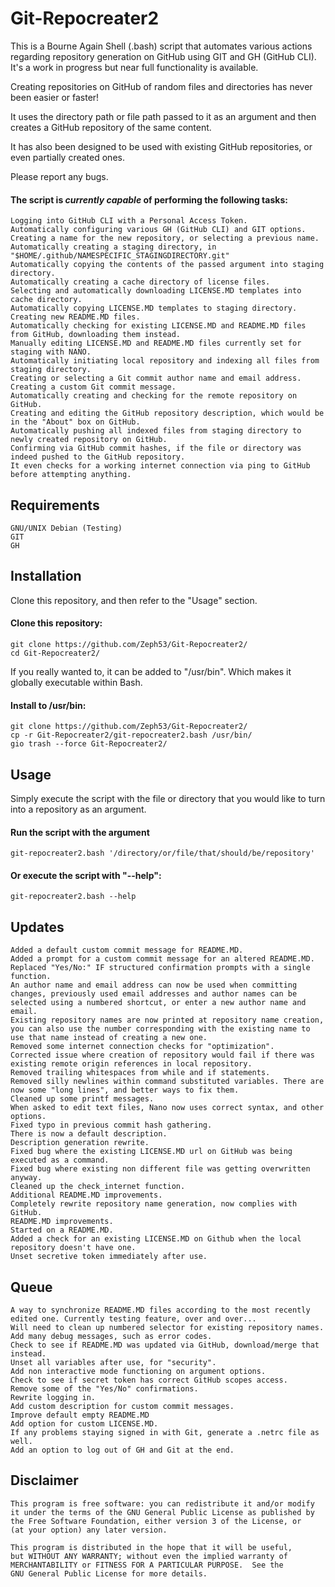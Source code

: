 # Git-Repocreater2  
This is a Bourne Again Shell (.bash) script that automates various actions regarding repository generation on GitHub using GIT and GH (GitHub CLI). It's a work in progress but near full functionality is available.  

Creating repositories on GitHub of random files and directories has never been easier or faster!  

It uses the directory path or file path passed to it as an argument and then creates a GitHub repository of the same content.  

It has also been designed to be used with existing GitHub repositories, or even partially created ones.  

Please report any bugs.  
#### The script is *currently capable* of performing the following tasks:  
    Logging into GitHub CLI with a Personal Access Token.
    Automatically configuring various GH (GitHub CLI) and GIT options.
    Creating a name for the new repository, or selecting a previous name.
    Automatically creating a staging directory, in "$HOME/.github/NAMESPECIFIC_STAGINGDIRECTORY.git"
    Automatically copying the contents of the passed argument into staging directory.
    Automatically creating a cache directory of license files.
    Selecting and automatically downloading LICENSE.MD templates into cache directory.
    Automatically copying LICENSE.MD templates to staging directory.
    Creating new README.MD files.
    Automatically checking for existing LICENSE.MD and README.MD files from GitHub, downloading them instead.
    Manually editing LICENSE.MD and README.MD files currently set for staging with NANO.
    Automatically initiating local repository and indexing all files from staging directory.
    Creating or selecting a Git commit author name and email address.
    Creating a custom Git commit message.
    Automatically creating and checking for the remote repository on GitHub.
    Creating and editing the GitHub repository description, which would be in the "About" box on GitHub.
    Automatically pushing all indexed files from staging directory to newly created repository on GitHub.
    Confirming via GitHub commit hashes, if the file or directory was indeed pushed to the GitHub repository.
    It even checks for a working internet connection via ping to GitHub before attempting anything.

## Requirements  
    GNU/UNIX Debian (Testing)
    GIT
    GH

## Installation  
Clone this repository, and then refer to the "Usage" section.  
#### Clone this repository:  
    git clone https://github.com/Zeph53/Git-Repocreater2/
    cd Git-Repocreater2/
If you really wanted to, it can be added to "/usr/bin". Which makes it globally executable within Bash.  
#### Install to /usr/bin:  
    git clone https://github.com/Zeph53/Git-Repocreater2/
    cp -r Git-Repocreater2/git-repocreater2.bash /usr/bin/
    gio trash --force Git-Repocreater2/

## Usage  
Simply execute the script with the file or directory that you would like to turn into a repository as an argument.  
#### Run the script with the argument  
    git-repocreater2.bash '/directory/or/file/that/should/be/repository'
#### Or execute the script with "--help":  
    git-repocreater2.bash --help  

## Updates  
    Added a default custom commit message for README.MD.
    Added a prompt for a custom commit message for an altered README.MD.
    Replaced "Yes/No:" IF structured confirmation prompts with a single function.
    An author name and email address can now be used when committing changes, previously used email addresses and author names can be selected using a numbered shortcut, or enter a new author name and email.
    Existing repository names are now printed at repository name creation, you can also use the number corresponding with the existing name to use that name instead of creating a new one.
    Removed some internet connection checks for "optimization".
    Corrected issue where creation of repository would fail if there was existing remote origin references in local repository.
    Removed trailing whitespaces from while and if statements.
    Removed silly newlines within command substituted variables. There are now some "long lines", and better ways to fix them.
    Cleaned up some printf messages.
    When asked to edit text files, Nano now uses correct syntax, and other options.
    Fixed typo in previous commit hash gathering.
    There is now a default description.
    Description generation rewrite.
    Fixed bug where the existing LICENSE.MD url on GitHub was being executed as a command.
    Fixed bug where existing non different file was getting overwritten anyway.
    Cleaned up the check_internet function.
    Additional README.MD improvements.
    Completely rewrite repository name generation, now complies with GitHub.
    README.MD improvements.
    Started on a README.MD.
    Added a check for an existing LICENSE.MD on Github when the local repository doesn't have one.
    Unset secretive token immediately after use.
## Queue  
    A way to synchronize README.MD files according to the most recently edited one. Currently testing feature, over and over...
    Will need to clean up numbered selector for existing repository names.
    Add many debug messages, such as error codes.
    Check to see if README.MD was updated via GitHub, download/merge that instead.
    Unset all variables after use, for "security".
    Add non interactive mode functioning on argument options.
    Check to see if secret token has correct GitHub scopes access.
    Remove some of the "Yes/No" confirmations.
    Rewrite logging in. 
    Add custom description for custom commit messages.
    Improve default empty README.MD
    Add option for custom LICENSE.MD.
    If any problems staying signed in with Git, generate a .netrc file as well.
    Add an option to log out of GH and Git at the end.

## Disclaimer  
    This program is free software: you can redistribute it and/or modify
    it under the terms of the GNU General Public License as published by
    the Free Software Foundation, either version 3 of the License, or
    (at your option) any later version.

    This program is distributed in the hope that it will be useful,
    but WITHOUT ANY WARRANTY; without even the implied warranty of
    MERCHANTABILITY or FITNESS FOR A PARTICULAR PURPOSE.  See the
    GNU General Public License for more details.
